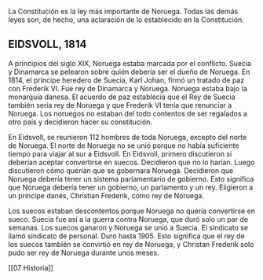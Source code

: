 La Constitución es la ley más importante de Noruega. Todas las demás leyes son, de hecho, una aclaración de lo establecido en la Constitución.


## EIDSVOLL, 1814

A principios del siglo XIX, Noruega estaba marcada por el conflicto. Suecia y Dinamarca se pelearon sobre quién debería ser el dueño de Noruega. En 1814, el príncipe heredero de Suecia, Karl Johan, firmó un tratado de paz con Frederik VI. Fue rey de Dinamarca y Noruega. Noruega estaba bajo la monarquía danesa. El acuerdo de paz establecía que el Rey de Suecia también sería rey de Noruega y que Frederik VI tenía que renunciar a Noruega. Los noruegos no estaban del todo contentos de ser regalados a otro país y decidieron hacer su constitución.

En Eidsvoll, se reunieron 112 hombres de toda Noruega, excepto del norte de Noruega. El norte de Noruega no se unió porque no había suficiente tiempo para viajar al sur a Eidsvoll. En Eidsvoll, primero discutieron si deberían aceptar convertirse en suecos. Decidieron que no lo harían. Luego discutieron cómo querían que se gobernara Noruega. Decidieron que Noruega debería tener un sistema parlamentario de gobierno. Esto significa que Noruega debería tener un gobierno, un parlamento y un rey. Eligieron a un príncipe danés, Christian Frederik, como rey de Noruega.

Los suecos estaban descontentos porque Noruega no quería convertirse en sueco. Suecia fue así a la guerra contra Noruega, que duró solo un par de semanas. Los suecos ganaron y Noruega se unió a Suecia. El sindicato se llamó sindicato de personal. Duró hasta 1905. Esto significa que el rey de los suecos también se convirtió en rey de Noruega, y Christan Frederik solo pudo ser rey de Noruega durante unos meses.

[[07 Historia]]